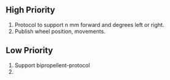 ## High Priority

1. Protocol to support n mm forward and degrees left or right.
2. Publish wheel position, movements.

## Low Priority

1. Support bipropellent-protocol
2. 
